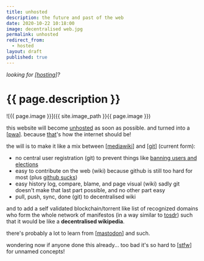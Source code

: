 ```yaml
---
title: unhosted
description: the future and past of the web
date: 2020-10-22 10:18:00
image: decentralised web.jpg
permalink: unhosted
redirect_from:
  - hosted
layout: draft
published: true
---
```


_looking for [[hosting](/hosting)]?_

# {{ page.description }}

![{{ page.image }}]({{ site.image_path }}{{ page.image }})

this website will become [unhosted](http://unhosted.org/tools/) as soon as possible. and turned into a [[pwa](/pwa)]. because [that](/free)'s how the internet should be!

the will is to make it like a mix between [[mediawiki](/wiki)] and [[git](/git)] (current form):

- no central user registration (git) to prevent things like [banning users and elections](https://rationalwiki.org/wiki/RationalWiki:Timeline)
- easy to contribute on the web (wiki) because github is still too hard for most (plus [github sucks](/github))
- easy history log, compare, blame, and page visual (wiki) sadly git doesn't make that last part possible, and no other part easy
- pull, push, sync, done (git) to decentralised wiki

and to add a self validated blockchain/torrent like list of recognized domains who form the whole network of manifestos (in a way similar to [tosdr](https://tosdr.org/about.html)) such that it would be like a **decentralised wikipedia**.

there's probably a lot to learn from [[mastodon](/mastodon)] and such.

wondering now if anyone done this already... too bad it's so hard to [[stfw](/stfw)] for unnamed concepts!
